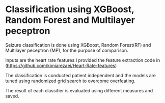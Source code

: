# Classification using XGBoost, Random Forest and Multilayer peceptron
Seizure classification is done using XGBoost, Random Forest(RF) and Multilayer peceptron (MP), for the purpose of comparison.

Inputs are the heart rate features.I provided the feature extraction code in (https://github.com/kimiarezaei/Heart-Rate-features)

The classification is conducted patient independent and the models are tuned using randomized grid search to overcome overfeating.

The result of each classifier is evaluated using different measures and saved.
